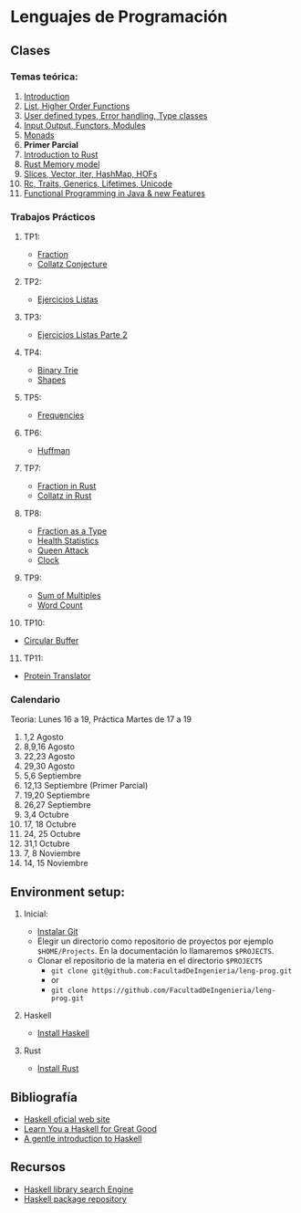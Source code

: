 # Lenguajes de Programación

## Clases

### Temas teórica:
1. [Introduction](classes/Class-01.slides.html)
2. [List, Higher Order Functions](classes/Class-02.slides.html)
3. [User defined types, Error handling, Type classes](classes/Class-03.slides.html)
4. [Input Output, Functors, Modules](classes/Class-04.slides.html)
5. [Monads](classes/Class-05.slides.html)
6. **Primer Parcial**
7. [Introduction to Rust](classes/Class-06.slides.html)
8. [Rust Memory model](classes/Class-07.slides.html)
9. [Slices, Vector, iter, HashMap, HOFs](classes/Class-08.slides.html)
10. [Rc, Traits, Generics, Lifetimes, Unicode](classes/Class-09.slides.html)
11. [Functional Programming in Java & new Features](classes/Class-10.slides.html)

### Trabajos Prácticos
1. TP1:
    - [Fraction](haskell-exercises/fraction/README.md)  
    - [Collatz Conjecture](haskell-exercises/collatz-conj/README.md)  

2. TP2:
    - [Ejercicios Listas](haskell-exercises/lists/README.md)  

3. TP3:
    - [Ejercicios Listas Parte 2](haskell-exercises/lists2/README.md) 

4. TP4:
    - [Binary Trie](haskell-exercises/trie/README.md)
    - [Shapes](haskell-exercises/shape/README.md)

5. TP5:
    - [Frequencies](haskell-exercises/frequencies/README.md)
   
6. TP6:
    - [Huffman](haskell-exercises/huffman/README.md) 

7. TP7:
    - [Fraction in Rust](rust-exercises/fraction)
    - [Collatz  in Rust](rust-exercises/collatz-conjecture)
8. TP8:
    - [Fraction as a Type](rust-exercises/fraction_type)
    - [Health Statistics](rust-exercises/health-statistics)
    - [Queen Attack](rust-exercises/queen-attack)
    - [Clock](rust-exercises/clock)
9. TP9:
	- [Sum of Multiples](rust-exercises/sum-of-multiples)
	- [Word Count](rust-exercises/word-count) 
10. TP10:
   - [Circular Buffer](rust-exercises/circular-buffer) 
11. TP11:
   - [Protein Translator](java-exercises/protein-translation) 


### Calendario
Teoria: Lunes 16 a 19, Práctica Martes de 17 a 19

1. 1,2 Agosto
2. 8,9,16 Agosto
3. 22,23 Agosto 
4. 29,30 Agosto 
5. 5,6 Septiembre 
6. 12,13 Septiembre (Primer Parcial)
7. 19,20 Septiembre 
8. 26,27 Septiembre 
9. 3,4 Octubre 
10. 17, 18 Octubre 
11. 24, 25 Octubre
12. 31,1 Octubre 
13. 7, 8 Noviembre
14. 14, 15 Noviembre


## Environment setup:
   
1. Inicial:
    - [Instalar Git](install-git.md)
    - Elegir un directorio como repositorio de proyectos por ejemplo `$HOME/Projects`. En la documentación lo llamaremos `$PROJECTS`.
    - Clonar el repositorio de la materia en el directorio `$PROJECTS`
        - `git clone git@github.com:FacultadDeIngenieria/leng-prog.git` 
        - or
        - `git clone https://github.com/FacultadDeIngenieria/leng-prog.git` 

2. Haskell
    - [Install Haskell](install-haskell.md)
    
3. Rust
    - [Install Rust](install-rust.md)

## Bibliografía

* [Haskell oficial web site](https://www.haskell.org)
* [Learn You a Haskell for Great Good](http://learnyouahaskell.com)
* [A gentle introduction to Haskell](files/haskell-98-tutorial.pdf)

## Recursos

* [Haskell library search Engine](https://hoogle.haskell.org)
* [Haskell package repository](https://hackage.haskell.org)






